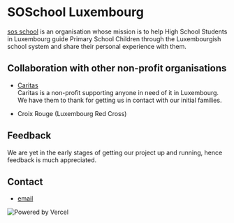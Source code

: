 # SOSchool Luxembourg

[sos school](https://www.sos-school.org) is an organisation whose mission is to help High School Students in Luxembourg guide Primary School Children through the Luxembourgish school system and share their personal experience with them.

## Collaboration with other non-profit organisations

- [Caritas](https://www.caritas.lu)\
Caritas is a non-profit supporting anyone in need of it in Luxembourg. We have them to thank for getting us in contact with our initial families.

- Croix Rouge (Luxembourg Red Cross)

## Feedback

We are yet in the early stages of getting our project up and running, hence feedback is much appreciated.

## Contact

- [email](mailto:soschool@protonmail.com)


![Powered by Vercel](https://sos-school.org/images/Vercel.svg)
